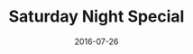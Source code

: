 ---
_schema: default
title: Saturday Night Special
link: https://www.geocaching.com/geocache/GC6MXVE
owner: Bigmada
date: 2016-07-26
log_type: Didn't find it
display_coords: N 41° 35.822' W 075° 55.774'
latitude: '41.597033'
longitude: '-75.929566'
first_stage: false
bogus: true
zhanna_log:  >-
  Rich logged this cache for both of us.
rich_log:  >-
  Howdy, Bigmada!


  Our first reaction after several minutes of searching at and around the coordinates was: is this some kind of sick joke?! We solved the puzzle on the cache page easily enough and verified the answer a couple of days ago. This morning we happened to be returning home from another kind of scavenger hunt in Montrose, PA and Zhanna suggested making a quick stop at Lake Carey to complete this geocache.


  All we found at the “most obvious” spot, near the coordinates, was a “travel bug” of some type, and another object on a chain that looked like the cap or top from a tiny container. Both objects were lying on the ground, out in the open. On the backside of the sign we found a QR code, and on the signpost were two black plastic zip-ties. No container and no logbook. The hint on the cache page was of no help. The QR code, which we couldn’t look up until we had cellphone service at home, turned out to be another weird, unfathomable mystery!!!


  I don’t know if someone “muggled” this cache, or if we just didn’t find the correct location/item. However, the CO may want to do a quick check to see that everything is still in place. If all is well, we will definitely come back in a week or so to try our search again. In addition, we can remove the photos from our log here if the CO feels they are too revealing.


  As always, thanks for placing this cache!


  ~Zhanna & Rich in NEPA~
image_gallery_r: gallery3  
post_id: 6646
---